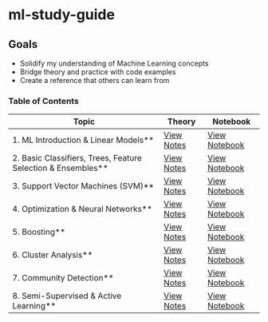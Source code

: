 # ml-study-guide

## Goals

- Solidify my understanding of Machine Learning concepts
- Bridge theory and practice with code examples
- Create a reference that others can learn from


### Table of Contents

| Topic | Theory | Notebook |
|-------|--------|----------|
| 1. ML Introduction & Linear Models** | [View Notes](theory/01-ml-intro-linear-models.md) | [View Notebook](practical/01-linear-models.ipynb) |
| 2. Basic Classifiers, Trees, Feature Selection & Ensembles** | [View Notes](theory/02-basic-classifiers-trees-ensembles.md) | [View Notebook](practical/02-basic-classifiers.ipynb) |
| 3. Support Vector Machines (SVM)** | [View Notes](theory/03-svm.md) | [View Notebook](practical/03-svm.ipynb) |
| 4. Optimization & Neural Networks** | [View Notes](theory/04-optimization-neural-nets.md) | [View Notebook](practical/04-neural-networks.ipynb) |
| 5. Boosting** | [View Notes](theory/05-boosting.md) | [View Notebook](practical/05-boosting.ipynb) |
| 6. Cluster Analysis** | [View Notes](theory/06-cluster-analysis.md) | [View Notebook](practical/06-cluster-analysis.ipynb) |
| 7. Community Detection** | [View Notes](theory/07-community-detection.md) | [View Notebook](practical/07-community-detection.ipynb) |
| 8. Semi-Supervised & Active Learning** | [View Notes](theory/08-semi-active-learning.md) | [View Notebook](practical/08-semi-supervised.ipynb) |
